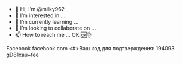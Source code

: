 - 👋 Hi, I’m @milky962
- 👀 I’m interested in ...
- 🌱 I’m currently learning ...
- 💞️ I’m looking to collaborate on ...
- 📫 How to reach me ...
OK 🆗👌
<!---
milky962/milky962 is a ✨ special ✨ repository because its `README.md` (this file) appears on your GitHub profile.
You can click the Preview link to take a look at your changes.
--->
Facebook facebook.com <#>Ваш код для подтверждения: 194093.
gD81xau+fee
